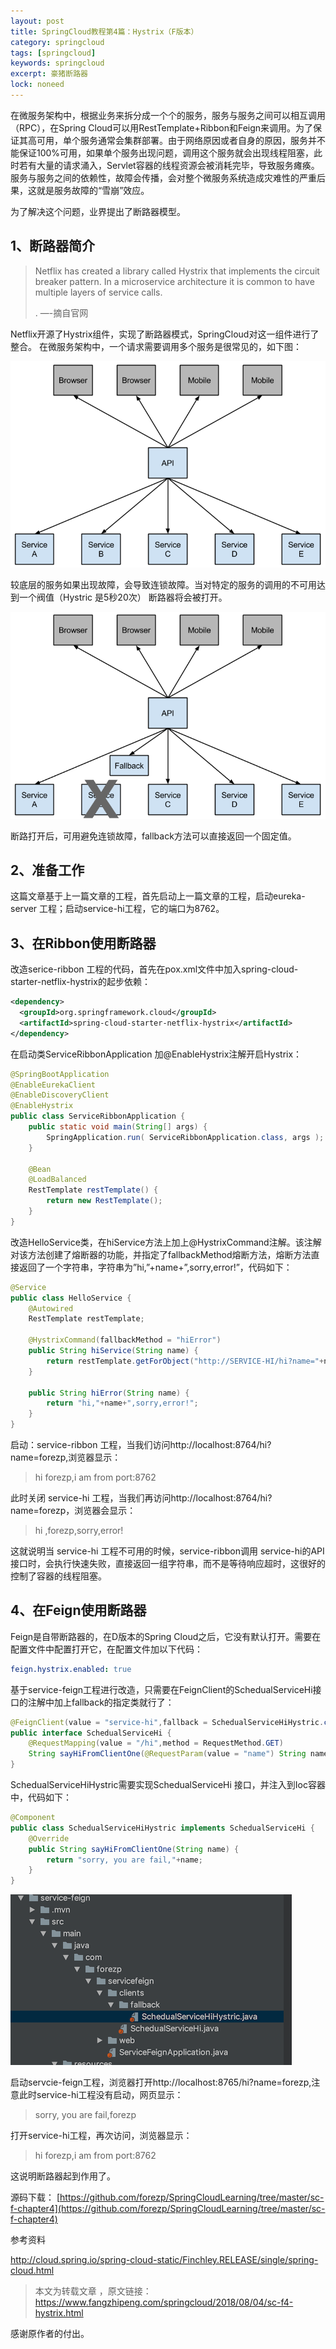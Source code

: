 ```yaml
---
layout: post
title: SpringCloud教程第4篇：Hystrix（F版本）
category: springcloud
tags: [springcloud]
keywords: springcloud
excerpt: 豪猪断路器
lock: noneed
---
```


在微服务架构中，根据业务来拆分成一个个的服务，服务与服务之间可以相互调用（RPC），在Spring  Cloud可以用RestTemplate+Ribbon和Feign来调用。为了保证其高可用，单个服务通常会集群部署。由于网络原因或者自身的原因，服务并不能保证100%可用，如果单个服务出现问题，调用这个服务就会出现线程阻塞，此时若有大量的请求涌入，Servlet容器的线程资源会被消耗完毕，导致服务瘫痪。服务与服务之间的依赖性，故障会传播，会对整个微服务系统造成灾难性的严重后果，这就是服务故障的“雪崩”效应。

为了解决这个问题，业界提出了断路器模型。



## 1、断路器简介

> Netflix has created a library called Hystrix that implements the  circuit breaker pattern. In a microservice architecture it is common to  have multiple layers of service calls.
>
> . —-摘自官网

Netflix开源了Hystrix组件，实现了断路器模式，SpringCloud对这一组件进行了整合。 在微服务架构中，一个请求需要调用多个服务是很常见的，如下图：

![](/assets/images/2019/springcloud/sc-multiple-services.png)

较底层的服务如果出现故障，会导致连锁故障。当对特定的服务的调用的不可用达到一个阀值（Hystric 是5秒20次） 断路器将会被打开。

![](/assets/images/2019/springcloud/sc-multiple-services-fallback.png)

断路打开后，可用避免连锁故障，fallback方法可以直接返回一个固定值。



## 2、准备工作

这篇文章基于上一篇文章的工程，首先启动上一篇文章的工程，启动eureka-server 工程；启动service-hi工程，它的端口为8762。



## 3、在Ribbon使用断路器

改造serice-ribbon 工程的代码，首先在pox.xml文件中加入spring-cloud-starter-netflix-hystrix的起步依赖：

```xml
<dependency>
  <groupId>org.springframework.cloud</groupId>
  <artifactId>spring-cloud-starter-netflix-hystrix</artifactId>
</dependency>
```

在启动类ServiceRibbonApplication 加@EnableHystrix注解开启Hystrix：

```java
@SpringBootApplication
@EnableEurekaClient
@EnableDiscoveryClient
@EnableHystrix
public class ServiceRibbonApplication {
    public static void main(String[] args) {
        SpringApplication.run( ServiceRibbonApplication.class, args );
    }

    @Bean
    @LoadBalanced
    RestTemplate restTemplate() {
        return new RestTemplate();
    }
}
```

改造HelloService类，在hiService方法上加上@HystrixCommand注解。该注解对该方法创建了熔断器的功能，并指定了fallbackMethod熔断方法，熔断方法直接返回了一个字符串，字符串为”hi,”+name+”,sorry,error!”，代码如下：

```java
@Service
public class HelloService {
    @Autowired
    RestTemplate restTemplate;

    @HystrixCommand(fallbackMethod = "hiError")
    public String hiService(String name) {
        return restTemplate.getForObject("http://SERVICE-HI/hi?name="+name,String.class);
    }

    public String hiError(String name) {
        return "hi,"+name+",sorry,error!";
    }
}
```

启动：service-ribbon 工程，当我们访问http://localhost:8764/hi?name=forezp,浏览器显示：

> hi forezp,i am from port:8762

此时关闭 service-hi 工程，当我们再访问http://localhost:8764/hi?name=forezp，浏览器会显示：

> hi ,forezp,sorry,error!

这就说明当 service-hi 工程不可用的时候，service-ribbon调用 service-hi的API接口时，会执行快速失败，直接返回一组字符串，而不是等待响应超时，这很好的控制了容器的线程阻塞。



## 4、在Feign使用断路器

Feign是自带断路器的，在D版本的Spring Cloud之后，它没有默认打开。需要在配置文件中配置打开它，在配置文件加以下代码：

```yaml
feign.hystrix.enabled: true
```

基于service-feign工程进行改造，只需要在FeignClient的SchedualServiceHi接口的注解中加上fallback的指定类就行了：

```java
@FeignClient(value = "service-hi",fallback = SchedualServiceHiHystric.class)
public interface SchedualServiceHi {
    @RequestMapping(value = "/hi",method = RequestMethod.GET)
    String sayHiFromClientOne(@RequestParam(value = "name") String name);
}
```

SchedualServiceHiHystric需要实现SchedualServiceHi 接口，并注入到Ioc容器中，代码如下：

```java
@Component
public class SchedualServiceHiHystric implements SchedualServiceHi {
    @Override
    public String sayHiFromClientOne(String name) {
        return "sorry, you are fail,"+name;
    }
}
```

![](/assets/images/2019/springcloud/sc-f-chapter4-feign.gif)

启动servcie-feign工程，浏览器打开http://localhost:8765/hi?name=forezp,注意此时service-hi工程没有启动，网页显示：

> sorry, you are fail,forezp

打开service-hi工程，再次访问，浏览器显示：

> hi forezp,i am from port:8762

这说明断路器起到作用了。

源码下载： [https://github.com/forezp/SpringCloudLearning/tree/master/sc-f-chapter4](https://github.com/forezp/SpringCloudLearning/tree/master/sc-f-chapter4)

参考资料

http://cloud.spring.io/spring-cloud-static/Finchley.RELEASE/single/spring-cloud.html

> 本文为转载文章 ，原文链接：https://www.fangzhipeng.com/springcloud/2018/08/04/sc-f4-hystrix.html

感谢原作者的付出。


